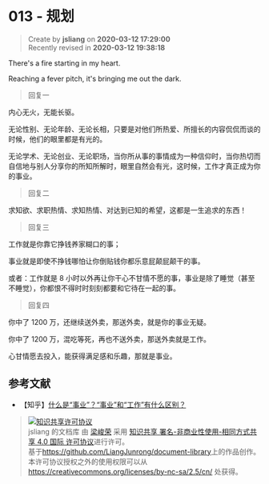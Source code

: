 013 - 规划
===

> Create by **jsliang** on **2020-03-12 17:29:00**  
> Recently revised in **2020-03-12 19:38:18**

There's a fire starting in my heart.

Reaching a fever pitch, it's bringing me out the dark.

> 回复一

内心无火，无能长驱。

无论性别、无论年龄、无论长相，只要是对他们所热爱、所擅长的内容侃侃而谈的时候，他们的眼里都是有光的。

无论学术、无论创业、无论职场，当你所从事的事情成为一种信仰时，当你热切而自信地与别人分享你的所知所解时，眼里自然会有光，这时候，工作才真正成为你的事业。

> 回复二

求知欲、求职热情、求知热情、对达到已知的希望，这都是一生追求的东西！

> 回复三

工作就是你靠它挣钱养家糊口的事；

事业就是即使不挣钱哪怕让你倒贴钱你都乐意屁颠屁颠干的事。

或者：工作就是 8 小时以外再让你干心不甘情不愿的事，事业是除了睡觉（甚至不睡觉），你都恨不得时时刻刻都要和它待在一起的事。

> 回复四

你中了 1200 万，还继续送外卖，那送外卖，就是你的事业无疑。

你中了 1200 万，混吃等死，再也不送外卖，那送外卖就是工作。

心甘情愿去投入，能获得满足感和乐趣，那就是事业。

## 参考文献

* 【知乎】[什么是“事业”？“事业”和“工作”有什么区别？](https://www.zhihu.com/question/21582596)

> <a rel="license" href="http://creativecommons.org/licenses/by-nc-sa/4.0/"><img alt="知识共享许可协议" style="border-width:0" src="https://i.creativecommons.org/l/by-nc-sa/4.0/88x31.png" /></a><br /><span xmlns:dct="http://purl.org/dc/terms/" property="dct:title">jsliang 的文档库</span> 由 <a xmlns:cc="http://creativecommons.org/ns#" href="https://github.com/LiangJunrong/document-library" property="cc:attributionName" rel="cc:attributionURL">梁峻荣</a> 采用 <a rel="license" href="http://creativecommons.org/licenses/by-nc-sa/4.0/">知识共享 署名-非商业性使用-相同方式共享 4.0 国际 许可协议</a>进行许可。<br />基于<a xmlns:dct="http://purl.org/dc/terms/" href="https://github.com/LiangJunrong/document-library" rel="dct:source">https://github.com/LiangJunrong/document-library</a>上的作品创作。<br />本许可协议授权之外的使用权限可以从 <a xmlns:cc="http://creativecommons.org/ns#" href="https://creativecommons.org/licenses/by-nc-sa/2.5/cn/" rel="cc:morePermissions">https://creativecommons.org/licenses/by-nc-sa/2.5/cn/</a> 处获得。